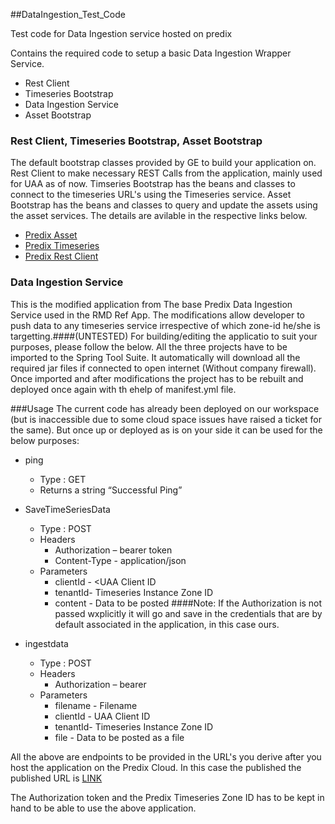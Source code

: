 ##DataIngestion_Test_Code

Test code for Data Ingestion service hosted on predix

Contains the required code to setup a basic Data Ingestion Wrapper Service.
- Rest Client
- Timeseries Bootstrap
- Data Ingestion Service
- Asset Bootstrap

### Rest Client, Timeseries Bootstrap, Asset Bootstrap
The default bootstrap classes provided by GE to build your application on. Rest Client to make necessary REST Calls from the application, mainly used for UAA as of now. Timseries Bootstrap has the beans and classes to connect to the timeseries URL's using the Timeseries service. Asset Bootstrap has the beans and classes to query and update the assets using the asset services. The details are avilable in the respective links below.

- [Predix Asset](https://github.com/predixdev/asset-bootstrap/tree/03313adaca23d200261986f114d92c2fb96c4475)
- [Predix Timeseries](https://github.com/predixdev/timeseries-bootstrap/tree/040140d36dc754531b5b8f4805c2856362644716)
- [Predix Rest Client](https://github.com/predixdev/predix-rest-client/tree/a6aed1f24c1ef2a85bdc6bf18fe44c5070e344d4)

### Data Ingestion Service
This is the modified application from The base Predix Data Ingestion Service used in the RMD Ref App. The modifications allow developer to push data to any timeseries service irrespective of which zone-id he/she is targetting.####(UNTESTED)
For building/editing the applicatio to suit your purposes, please follow the below.
All the three projects have to be imported to the Spring Tool Suite. It automatically will download all the required jar files if connected to open internet (Without company firewall).
Once imported and after modifications the project has to be rebuilt and deployed once again with th ehelp of manifest.yml file.

###Usage
The current code has already been deployed on our workspace (but is inaccessible due to some cloud space issues have raised a ticket for the same). But once up or deployed as is on your side it can be used for the below purposes:

- ping
  *	Type : GET
  *	Returns a string “Successful Ping”

- SaveTimeSeriesData
  *	Type : POST
  *	Headers
    +	Authorization – bearer token
    +	Content-Type - application/json
  *	Parameters
    +	clientId - <UAA Client ID
    +	tenantId- Timeseries Instance Zone ID
    +	content - Data to be posted
  ####Note: 
  If the Authorization is not passed wxplicitly it will go and save in the credentials that are by default associated in the application, in this case ours.

- ingestdata
  *	Type : POST
  *	Headers
    +	Authorization – bearer <token>
  *	Parameters
    +	filename - Filename
    +	clientId - UAA Client ID
    +	tenantId- Timeseries Instance Zone ID
    +	file - Data to be posted as a file

All the above are endpoints to be provided in the URL's you derive after you host the application on the Predix Cloud.
In this case the published the published URL is [LINK](http://http://test-dataingestion-service-demo-1.run.aws-usw02-pr.ice.predix.io/ping)

The Authorization token and the Predix Timeseries Zone ID has to be kept in hand to be able to use the above application.

